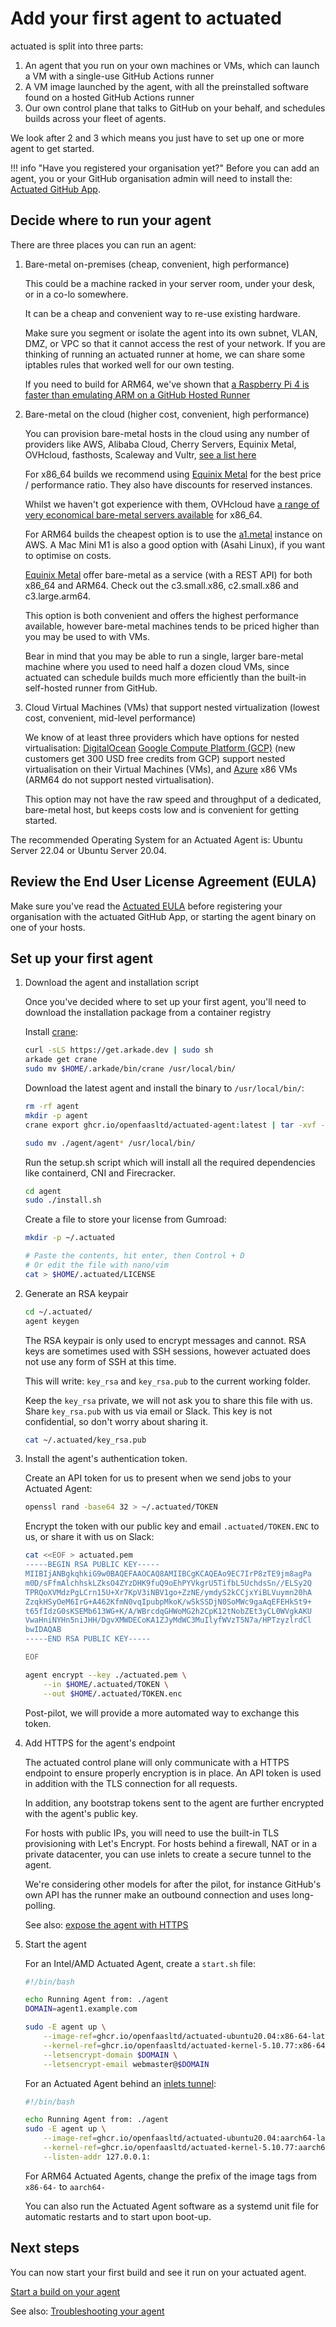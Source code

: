# Add your first agent to actuated

actuated is split into three parts:

1. An agent that you run on your own machines or VMs, which can launch a VM with a single-use GitHub Actions runner
2. A VM image launched by the agent, with all the preinstalled software found on a hosted GitHub Actions runner
3. Our own control plane that talks to GitHub on your behalf, and schedules builds across your fleet of agents.

We look after 2 and 3 which means you just have to set up one or more agent to get started.

!!! info "Have you registered your organisation yet?"
    Before you can add an agent, you or your GitHub organisation admin will need to install the: [Actuated GitHub App](register.md).

## Decide where to run your agent

There are three places you can run an agent:

1. Bare-metal on-premises (cheap, convenient, high performance)

    This could be a machine racked in your server room, under your desk, or in a co-lo somewhere.

    It can be a cheap and convenient way to re-use existing hardware.

    Make sure you segment or isolate the agent into its own subnet, VLAN, DMZ, or VPC so that it cannot access the rest of your network. If you are thinking of running an actuated runner at home, we can share some iptables rules that worked well for our own testing.

    If you need to build for ARM64, we've shown that [a Raspberry Pi 4 is faster than emulating ARM on a GitHub Hosted Runner](https://twitter.com/alexellisuk/status/1583092051398524928?s=20&t=2SelTpdc5idJLmayIu3Djw)

2. Bare-metal on the cloud (higher cost, convenient, high performance)

    You can provision bare-metal hosts in the cloud using any number of providers like AWS, Alibaba Cloud, Cherry Servers, Equinix Metal, OVHcloud, fasthosts, Scaleway and Vultr, [see a list here](https://github.com/alexellis/awesome-baremetal#bare-metal-cloud) 
    
    For x86_64 builds we recommend using [Equinix Metal](https://deploy.equinix.com/) for the best price / performance ratio. They also have discounts for reserved instances.

    Whilst we haven't got experience with them, OVHcloud have [a range of very economical bare-metal servers available](https://www.ovhcloud.com/en-gb/bare-metal/rise/) for x86_64.

    For ARM64 builds the cheapest option is to use the [a1.metal](https://aws.amazon.com/ec2/instance-types/a1/) instance on AWS. A Mac Mini M1 is also a good option with (Asahi Linux), if you want to optimise on costs.

    [Equinix Metal](https://metal.equinix.com/) offer bare-metal as a service (with a REST API) for both x86_64 and ARM64. Check out the c3.small.x86, c2.small.x86 and c3.large.arm64.

    This option is both convenient and offers the highest performance available, however bare-metal machines tends to be priced higher than you may be used to with VMs.

    Bear in mind that you may be able to run a single, larger bare-metal machine where you used to need half a dozen cloud VMs, since actuated can schedule builds much more efficiently than the built-in self-hosted runner from GitHub.

3. Cloud Virtual Machines (VMs) that support nested virtualization (lowest cost, convenient, mid-level performance)

    We know of at least three providers which have options for nested virtualisation: [DigitalOcean](https://m.do.co/c/8d4e75e9886f) [Google Compute Platform (GCP)](https://cloud.google.com/compute) (new customers get 300 USD free credits from GCP) support nested virtualisation on their Virtual Machines (VMs), and [Azure](https://azure.com/) x86 VMs (ARM64 do not support nested virtualisation).

    This option may not have the raw speed and throughput of a dedicated, bare-metal host, but keeps costs low and is convenient for getting started.

The recommended Operating System for an Actuated Agent is: Ubuntu Server 22.04 or Ubuntu Server 20.04.

## Review the End User License Agreement (EULA)

Make sure you've read the [Actuated EULA](https://github.com/self-actuated/actuated/blob/master/EULA.md) before registering your organisation with the actuated GitHub App, or starting the agent binary on one of your hosts.

## Set up your first agent

1. Download the agent and installation script

    Once you've decided where to set up your first agent, you'll need to download the installation package from a container registry

    Install [crane](https://github.com/google/go-containerregistry/releases):

    ```bash
    curl -sLS https://get.arkade.dev | sudo sh
    arkade get crane
    sudo mv $HOME/.arkade/bin/crane /usr/local/bin/
    ```

    Download the latest agent and install the binary to `/usr/local/bin/`:

    ```bash
    rm -rf agent
    mkdir -p agent
    crane export ghcr.io/openfaasltd/actuated-agent:latest | tar -xvf - -C ./agent

    sudo mv ./agent/agent* /usr/local/bin/
    ```

    Run the setup.sh script which will install all the required dependencies like containerd, CNI and Firecracker.

    ```bash
    cd agent
    sudo ./install.sh
    ```

    Create a file to store your license from Gumroad:

    ```bash
    mkdir -p ~/.actuated

    # Paste the contents, hit enter, then Control + D
    # Or edit the file with nano/vim
    cat > $HOME/.actuated/LICENSE
    ```

2. Generate an RSA keypair

    ```bash
    cd ~/.actuated/
    agent keygen
    ```

    The RSA keypair is only used to encrypt messages and cannot. RSA keys are sometimes used with SSH sessions, however actuated does not use any form of SSH at this time.
    
    This will write: `key_rsa` and `key_rsa.pub` to the current working folder.

    Keep the `key_rsa` private, we will not ask you to share this file with us.
    Share `key_rsa.pub` with us via email or Slack. This key is not confidential, so don't worry about sharing it.

    ```bash
    cat ~/.actuated/key_rsa.pub
    ```

3. Install the agent's authentication token.

    Create an API token for us to present when we send jobs to your Actuated Agent:
    
    ```bash
    openssl rand -base64 32 > ~/.actuated/TOKEN
    ```

    Encrypt the token with our public key and email `.actuated/TOKEN.ENC` to us, or share it with us on Slack:

    ```bash
    cat <<EOF > actuated.pem
    -----BEGIN RSA PUBLIC KEY-----
    MIIBIjANBgkqhkiG9w0BAQEFAAOCAQ8AMIIBCgKCAQEAo9EC7IrP8zTE9jm8agPa
    m0D/sFfmAlchhskLZksO4ZYzDHK9fuQ9oEhPYVkgrU5TifbL5UchdsSn//ELSy2Q
    TPRQoXVMdzPgLCrn15U+Xr7KpV3iNBV1go+ZzNE/ymdyS2kCCjxYiBLVuymn20hA
    ZzqkHSyOeM6IrG+A462KfmN0vqIpubpMkoK/wSkSSDjN0SoMWc9gaAqEFEHkSt9+
    t65fIdzG0sKSEMb613WG+K/A/WBrcdqGHWoMG2h2CpK12tNobZEt3yCL0WVgkAKU
    VwaHniNYHn5niJHH/DgvXMWDECoKA1ZJyMdWC3MuIlyfWVzT5N7a/HPTzyzlrdCl
    bwIDAQAB
    -----END RSA PUBLIC KEY-----

    EOF

    agent encrypt --key ./actuated.pem \
        --in $HOME/.actuated/TOKEN \
        --out $HOME/.actuated/TOKEN.enc
    ```

    Post-pilot, we will provide a more automated way to exchange this token.

4. Add HTTPS for the agent's endpoint

    The actuated control plane will only communicate with a HTTPS endpoint to ensure properly encryption is in place. An API token is used in addition with the TLS connection for all requests.

    In addition, any bootstrap tokens sent to the agent are further encrypted with the agent's public key.

    For hosts with public IPs, you will need to use the built-in TLS provisioning with Let's Encrypt. For hosts behind a firewall, NAT or in a private datacenter, you can use inlets to create a secure tunnel to the agent.

    We're considering other models for after the pilot, for instance GitHub's own API has the runner make an outbound connection and uses long-polling.

    See also: [expose the agent with HTTPS](expose-agent.md)

4. Start the agent

    For an Intel/AMD Actuated Agent, create a `start.sh` file:

    ```bash
    #!/bin/bash

    echo Running Agent from: ./agent
    DOMAIN=agent1.example.com

    sudo -E agent up \
        --image-ref=ghcr.io/openfaasltd/actuated-ubuntu20.04:x86-64-latest \
        --kernel-ref=ghcr.io/openfaasltd/actuated-kernel-5.10.77:x86-64-latest \
        --letsencrypt-domain $DOMAIN \
        --letsencrypt-email webmaster@$DOMAIN
    ```

    For an Actuated Agent behind an [inlets tunnel](https://inlets.dev):

    ```bash
    #!/bin/bash

    echo Running Agent from: ./agent
    sudo -E agent up \
        --image-ref=ghcr.io/openfaasltd/actuated-ubuntu20.04:aarch64-latest \
        --kernel-ref=ghcr.io/openfaasltd/actuated-kernel-5.10.77:aarch64-latest \
        --listen-addr 127.0.0.1:
    ```

    For ARM64 Actuated Agents, change the prefix of the image tags from `x86-64-` to `aarch64-`

    You can also run the Actuated Agent software as a systemd unit file for automatic restarts and to start upon boot-up.

## Next steps

You can now start your first build and see it run on your actuated agent.

[Start a build on your agent](test-build.md)

See also: [Troubleshooting your agent](troubleshooting.md)
